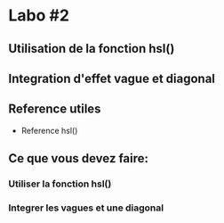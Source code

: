 # Labo #2
## Utilisation  de la fonction hsl()
## Integration d'effet vague et diagonal

## Reference utiles

- Reference hsl()

## Ce que vous devez faire: 

### Utiliser la fonction hsl()
### Integrer les vagues et une diagonal